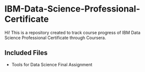 # IBM-Data-Science-Professional-Certificate

Hi! This is a repository created to track course progress of IBM Data Science Professional Certificate through Coursera. 

## Included Files
- Tools for Data Science Final Assignment
